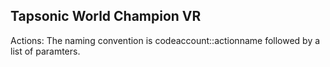Tapsonic World Champion VR
----------

Actions:
The naming convention is codeaccount::actionname followed by a list of paramters.